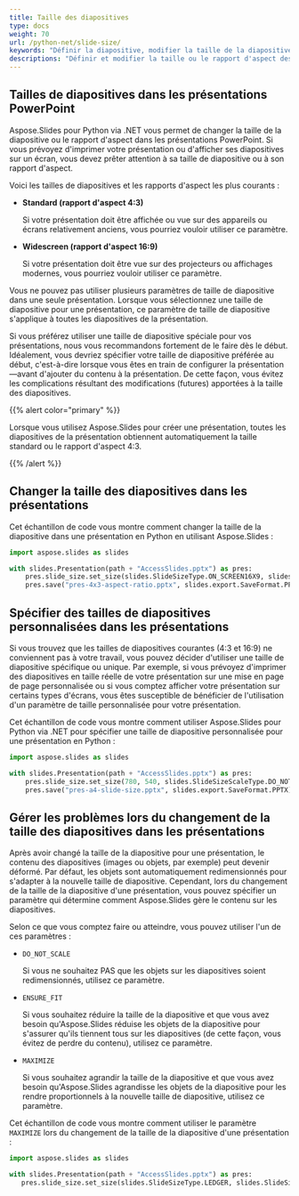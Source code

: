 ```yaml
---
title: Taille des diapositives
type: docs
weight: 70
url: /python-net/slide-size/
keywords: "Définir la diapositive, modifier la taille de la diapositive, présentation PowerPoint, taille de diapositive personnalisée, résoudre les problèmes de diapositive, Python, Aspose.Slides"
descriptions: "Définir et modifier la taille ou le rapport d'aspect des diapositives dans PowerPoint en Python"
---
```


## Tailles de diapositives dans les présentations PowerPoint

Aspose.Slides pour Python via .NET vous permet de changer la taille de la diapositive ou le rapport d'aspect dans les présentations PowerPoint. Si vous prévoyez d'imprimer votre présentation ou d'afficher ses diapositives sur un écran, vous devez prêter attention à sa taille de diapositive ou à son rapport d'aspect.

Voici les tailles de diapositives et les rapports d'aspect les plus courants :

- **Standard (rapport d'aspect 4:3)**

  Si votre présentation doit être affichée ou vue sur des appareils ou écrans relativement anciens, vous pourriez vouloir utiliser ce paramètre.

- **Widescreen (rapport d'aspect 16:9)**

  Si votre présentation doit être vue sur des projecteurs ou affichages modernes, vous pourriez vouloir utiliser ce paramètre.

Vous ne pouvez pas utiliser plusieurs paramètres de taille de diapositive dans une seule présentation. Lorsque vous sélectionnez une taille de diapositive pour une présentation, ce paramètre de taille de diapositive s'applique à toutes les diapositives de la présentation.

Si vous préférez utiliser une taille de diapositive spéciale pour vos présentations, nous vous recommandons fortement de le faire dès le début. Idéalement, vous devriez spécifier votre taille de diapositive préférée au début, c'est-à-dire lorsque vous êtes en train de configurer la présentation—avant d'ajouter du contenu à la présentation. De cette façon, vous évitez les complications résultant des modifications (futures) apportées à la taille des diapositives.

{{% alert color="primary" %}}

 Lorsque vous utilisez Aspose.Slides pour créer une présentation, toutes les diapositives de la présentation obtiennent automatiquement la taille standard ou le rapport d'aspect 4:3.

{{% /alert %}}

## Changer la taille des diapositives dans les présentations

Cet échantillon de code vous montre comment changer la taille de la diapositive dans une présentation en Python en utilisant Aspose.Slides :

```py
import aspose.slides as slides

with slides.Presentation(path + "AccessSlides.pptx") as pres:
    pres.slide_size.set_size(slides.SlideSizeType.ON_SCREEN16X9, slides.SlideSizeScaleType.DO_NOT_SCALE)
    pres.save("pres-4x3-aspect-ratio.pptx", slides.export.SaveFormat.PPTX)
```

## Spécifier des tailles de diapositives personnalisées dans les présentations

Si vous trouvez que les tailles de diapositives courantes (4:3 et 16:9) ne conviennent pas à votre travail, vous pouvez décider d'utiliser une taille de diapositive spécifique ou unique. Par exemple, si vous prévoyez d'imprimer des diapositives en taille réelle de votre présentation sur une mise en page de page personnalisée ou si vous comptez afficher votre présentation sur certains types d'écrans, vous êtes susceptible de bénéficier de l'utilisation d'un paramètre de taille personnalisée pour votre présentation.

Cet échantillon de code vous montre comment utiliser Aspose.Slides pour Python via .NET pour spécifier une taille de diapositive personnalisée pour une présentation en Python :

```py
import aspose.slides as slides

with slides.Presentation(path + "AccessSlides.pptx") as pres:
    pres.slide_size.set_size(780, 540, slides.SlideSizeScaleType.DO_NOT_SCALE) # Taille de papier A4
    pres.save("pres-a4-slide-size.pptx", slides.export.SaveFormat.PPTX)
```

## Gérer les problèmes lors du changement de la taille des diapositives dans les présentations

Après avoir changé la taille de la diapositive pour une présentation, le contenu des diapositives (images ou objets, par exemple) peut devenir déformé. Par défaut, les objets sont automatiquement redimensionnés pour s'adapter à la nouvelle taille de diapositive. Cependant, lors du changement de la taille de la diapositive d'une présentation, vous pouvez spécifier un paramètre qui détermine comment Aspose.Slides gère le contenu sur les diapositives.

Selon ce que vous comptez faire ou atteindre, vous pouvez utiliser l'un de ces paramètres :

- `DO_NOT_SCALE`

  Si vous ne souhaitez PAS que les objets sur les diapositives soient redimensionnés, utilisez ce paramètre.

- `ENSURE_FIT`

  Si vous souhaitez réduire la taille de la diapositive et que vous avez besoin qu'Aspose.Slides réduise les objets de la diapositive pour s'assurer qu'ils tiennent tous sur les diapositives (de cette façon, vous évitez de perdre du contenu), utilisez ce paramètre.

- `MAXIMIZE`

  Si vous souhaitez agrandir la taille de la diapositive et que vous avez besoin qu'Aspose.Slides agrandisse les objets de la diapositive pour les rendre proportionnels à la nouvelle taille de diapositive, utilisez ce paramètre.

Cet échantillon de code vous montre comment utiliser le paramètre `MAXIMIZE` lors du changement de la taille de la diapositive d'une présentation :

```py
import aspose.slides as slides

with slides.Presentation(path + "AccessSlides.pptx") as pres:
   pres.slide_size.set_size(slides.SlideSizeType.LEDGER, slides.SlideSizeScaleType.MAXIMIZE)
```